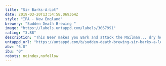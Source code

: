 ```yaml
---
title: "Sir Barks-A-Lot"
date: 2019-03-20T13:54:58.069364Z
style: "IPA - New England"
brewery: "Sudden Death Brewing "
image: "https://labels.untappd.com/labels/3067991"
rating: "3.88"
description: "This Beer makes you Bark and attack the Mailman... dry hopped heavily with Galaxy, Citra backed up by Centennial and Chinook for some serious Dank coming out of his Doghouse!"
untappd_url: "https://untappd.com/b/sudden-death-brewing-sir-barks-a-lot/3067991"
abv: "6.8"
ibu: "0"
robots: noindex,nofollow
---
```

